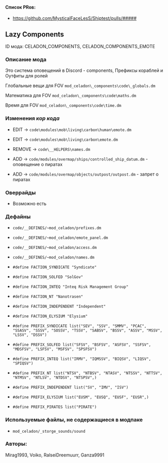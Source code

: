 

#### Список PRов:

- https://github.com/MysticalFaceLesS/Shiptest/pulls/#####
<!--
  Ссылки на PRы, связанные с модом:
  - Создание
  - Большие изменения
-->

<!-- Название мода. Не важно на русском или на английском. -->
## Lazy Components

ID мода: CELADON_COMPONENTS, CELADON_COMPONENTS_EMOTE
<!--
  Название модпака прописными буквами, СОЕДИНЁННЫМИ_ПОДЧЁРКИВАНИЕМ,
  которое ты будешь использовать для обозначения файлов.
-->

### Описание мода

Это система оповещений в Discord - components, Префиксы кораблей и Оутфиты для ролей
<!--
  Что он делает, что добавляет: что, куда, зачем и почему - всё здесь.
  А также любая полезная информация.
-->

Глобальные вещи для FOV
`mod_celadon\_components\code\_globals.dm`

Математика для FOV
`mod_celadon\_components\code\maths.dm`

Время для FOV
`mod_celadon\_components\code\time.dm`


### Изменения *кор кода*

- EDIT -> `code\modules\mob\living\carbon\human\emote.dm`
- EDIT -> `code\modules\mob\living\carbon\emote.dm`
- REMOVE -> `code\__HELPERS\names.dm`

- ADD -> `code/modules/overmap/ships/controlled_ship_datum.dm` - оповещение о пиратах
- ADD -> `code/modules/overmap/objects/outpost/outpost.dm` - запрет о пиратах
<!--
  Если вы редактировали какие-либо процедуры или переменные в кор коде,
  они должны быть указаны здесь.
  Нужно указать и файл, и процедуры/переменные.

  Изменений нет - напиши "Отсутствуют"
-->

### Оверрайды

- Возможно есть
<!--
  Если ты добавлял новый модульный оверрайд, его нужно указать здесь.
  Здесь указываются оверрайды в твоём моде и папке `_master_files`

  Изменений нет - напиши "Отсутствуют"
-->

### Дефайны

- `code/__DEFINES/~mod_celadon/prefixes.dm`
- `code/__DEFINES/~mod_celadon/emote_panel.dm`
- `code/__DEFINES/~mod_celadon/access.dm`
- `code/__DEFINES/~mod_celadon/names.dm`

- `#define FACTION_SYNDICATE "Syndicate"`
- `#define FACTION_SOLFED "SolGov"`
- `#define FACTION_INTEQ "Inteq Risk Management Group"`
- `#define FACTION_NT "Nanotrasen"`
- `#define FACTION_INDEPENDENT "Independent"`
- `#define FACTION_ELYSIUM "Elysium"`
- `#define PREFIX_SYNDICATE list("SEV", "SSV", "SMMV", "PCAC", "SSASV", "SSSV", "SOSSV", "TSSV", "SABSV", "BSSV", "ASSV", "MSSV", "LSSV", "DSSV")`
- `#define PREFIX_SOLFED list("SFSV", "BSFSV", "ASFSV", "SSFSV", "MDSFSV", "LSFSV", "MSFSV", "SPSFSV")`
- `#define PREFIX_INTEQ list("IRMV", "IQMSSV", "BIQSV", "LIQSV", "SPIQSV")`
- `#define PREFIX_NT list("NTSV", "NTBSV", "NTASV", "NTSSV", "NTTSV", "NTMSV", "NTLSV", "NTDSV", "NTSPSV",)`
- `#define PREFIX_INDEPENDENT list("SV", "IMV", "ISV")`
- `#define PREFIX_ELYSIUM list("EUSM", "EUSQ", "EUSF", "EUSR",)`
- `#define PREFIX_PIRATES list("PIRATE")`
<!--
  Если требовалось добавить какие-либо дефайны, укажи файлы,
  в которые ты их добавил, а также перечисли имена.
  И то же самое, если ты используешь дефайны, определённые другим модом.

  Не используешь - напиши "Отсутствуют"
-->

### Используемые файлы, не содержащиеся в модпаке

- `mod_celadon/_storge_sounds/sound`
<!--
  Будь то немодульный файл или модульный файл, который не содержится в папке,
  принадлежащей этому конкретному моду, он должен быть упомянут здесь.
  Хорошими примерами являются иконки или звуки, которые используются одновременно
  несколькими модулями, или что-либо подобное.
-->

### Авторы:

Mirag1993, Voiko, RalseiDreemuurr, Ganza9991
<!--
  Здесь находится твой никнейм
  Если работал совместно - никнеймы тех, кто помогал.
  В случае порта чего-либо должна быть ссылка на источник.
-->
